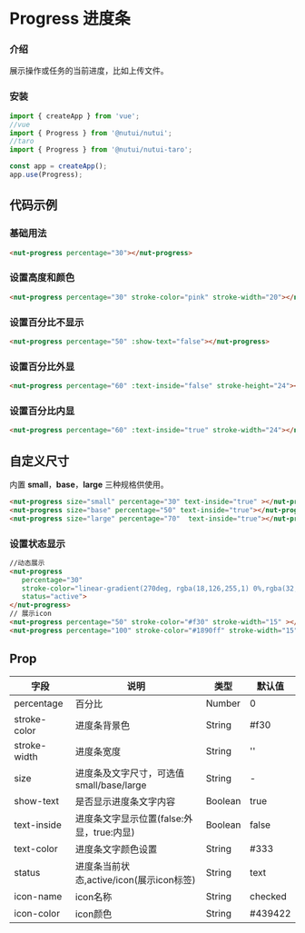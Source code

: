 # Progress 进度条

### 介绍

展示操作或任务的当前进度，比如上传文件。

### 安装

``` javascript
import { createApp } from 'vue';
//vue
import { Progress } from '@nutui/nutui';
//taro
import { Progress } from '@nutui/nutui-taro';

const app = createApp();
app.use(Progress);

```

## 代码示例

### 基础用法

```html
<nut-progress percentage="30"></nut-progress>
```
### 设置高度和颜色

```html
<nut-progress percentage="30" stroke-color="pink" stroke-width="20"></nut-progress>
```
### 设置百分比不显示

```html
<nut-progress percentage="50" :show-text="false"></nut-progress>
```
### 设置百分比外显

```html
<nut-progress percentage="60" :text-inside="false" stroke-height="24"></nut-progress>
```

### 设置百分比内显

```html
<nut-progress percentage="60" :text-inside="true" stroke-width="24"></nut-progress>
```

## 自定义尺寸

内置 **small**，**base**，**large** 三种规格供使用。
```html
<nut-progress size="small" percentage="30" text-inside="true" ></nut-progress>
<nut-progress size="base" percentage="50" text-inside="true"></nut-progress>
<nut-progress size="large" percentage="70"  text-inside="true"></nut-progress>
```
### 设置状态显示

```html
//动态展示
<nut-progress 
   percentage="30" 
   stroke-color="linear-gradient(270deg, rgba(18,126,255,1) 0%,rgba(32,147,255,1) 32.815625%,rgba(13,242,204,1) 100%)" 
   status="active">
</nut-progress>
// 展示icon
<nut-progress percentage="50" stroke-color="#f30" stroke-width="15" ></nut-progress>
<nut-progress percentage="100" stroke-color="#1890ff" stroke-width="15" status="success"></nut-progress>
```

## Prop

| 字段 | 说明 | 类型 | 默认值
|----- | ----- | ----- | -----
| percentage | 百分比 | Number | 0
| stroke-color | 进度条背景色 | String | #f30
| stroke-width | 进度条宽度 | String | ''
| size | 进度条及文字尺寸，可选值small/base/large | String | -
| show-text | 是否显示进度条文字内容 | Boolean | true
| text-inside | 进度条文字显示位置(false:外显，true:内显) | Boolean | false
| text-color | 进度条文字颜色设置 | String | #333
| status | 进度条当前状态,active/icon(展示icon标签) | String | text
| icon-name | icon名称 | String | checked
| icon-color | icon颜色 | String | #439422
